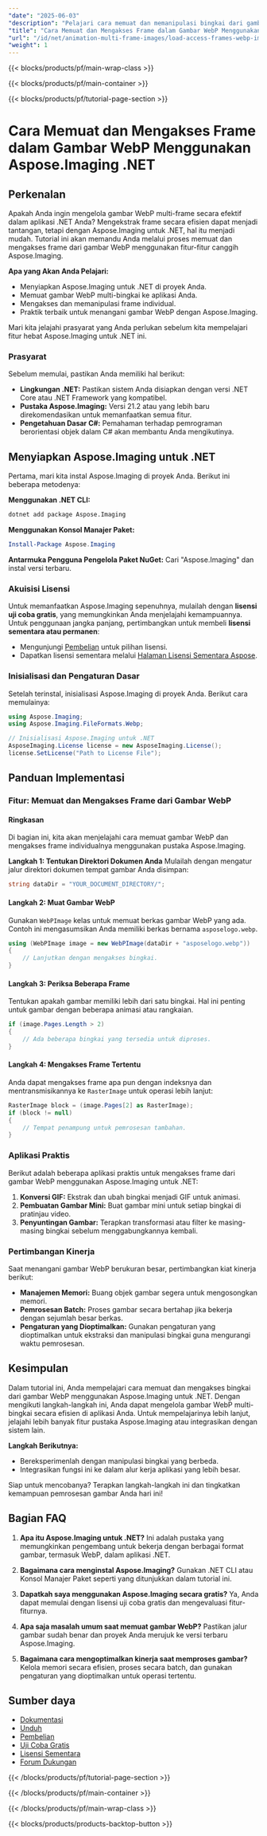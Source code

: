 ```yaml
---
"date": "2025-06-03"
"description": "Pelajari cara memuat dan memanipulasi bingkai dari gambar WebP multi-bingkai secara efisien menggunakan Aspose.Imaging untuk .NET. Panduan ini menyediakan petunjuk langkah demi langkah dan praktik terbaik."
"title": "Cara Memuat dan Mengakses Frame dalam Gambar WebP Menggunakan Aspose.Imaging .NET"
"url": "/id/net/animation-multi-frame-images/load-access-frames-webp-images-aspose-imaging-net/"
"weight": 1
---
```


{{< blocks/products/pf/main-wrap-class >}}

{{< blocks/products/pf/main-container >}}

{{< blocks/products/pf/tutorial-page-section >}}
# Cara Memuat dan Mengakses Frame dalam Gambar WebP Menggunakan Aspose.Imaging .NET

## Perkenalan

Apakah Anda ingin mengelola gambar WebP multi-frame secara efektif dalam aplikasi .NET Anda? Mengekstrak frame secara efisien dapat menjadi tantangan, tetapi dengan Aspose.Imaging untuk .NET, hal itu menjadi mudah. Tutorial ini akan memandu Anda melalui proses memuat dan mengakses frame dari gambar WebP menggunakan fitur-fitur canggih Aspose.Imaging.

**Apa yang Akan Anda Pelajari:**
- Menyiapkan Aspose.Imaging untuk .NET di proyek Anda.
- Memuat gambar WebP multi-bingkai ke aplikasi Anda.
- Mengakses dan memanipulasi frame individual.
- Praktik terbaik untuk menangani gambar WebP dengan Aspose.Imaging.

Mari kita jelajahi prasyarat yang Anda perlukan sebelum kita mempelajari fitur hebat Aspose.Imaging untuk .NET ini.

### Prasyarat

Sebelum memulai, pastikan Anda memiliki hal berikut:
- **Lingkungan .NET:** Pastikan sistem Anda disiapkan dengan versi .NET Core atau .NET Framework yang kompatibel.
- **Pustaka Aspose.Imaging:** Versi 21.2 atau yang lebih baru direkomendasikan untuk memanfaatkan semua fitur.
- **Pengetahuan Dasar C#:** Pemahaman terhadap pemrograman berorientasi objek dalam C# akan membantu Anda mengikutinya.

## Menyiapkan Aspose.Imaging untuk .NET

Pertama, mari kita instal Aspose.Imaging di proyek Anda. Berikut ini beberapa metodenya:

**Menggunakan .NET CLI:**
```bash
dotnet add package Aspose.Imaging
```

**Menggunakan Konsol Manajer Paket:**
```powershell
Install-Package Aspose.Imaging
```

**Antarmuka Pengguna Pengelola Paket NuGet:**
Cari "Aspose.Imaging" dan instal versi terbaru.

### Akuisisi Lisensi

Untuk memanfaatkan Aspose.Imaging sepenuhnya, mulailah dengan **lisensi uji coba gratis**, yang memungkinkan Anda menjelajahi kemampuannya. Untuk penggunaan jangka panjang, pertimbangkan untuk membeli **lisensi sementara atau permanen**:
- Mengunjungi [Pembelian](https://purchase.aspose.com/buy) untuk pilihan lisensi.
- Dapatkan lisensi sementara melalui [Halaman Lisensi Sementara Aspose](https://purchase.aspose.com/temporary-license/).

### Inisialisasi dan Pengaturan Dasar

Setelah terinstal, inisialisasi Aspose.Imaging di proyek Anda. Berikut cara memulainya:

```csharp
using Aspose.Imaging;
using Aspose.Imaging.FileFormats.Webp;

// Inisialisasi Aspose.Imaging untuk .NET
AsposeImaging.License license = new AsposeImaging.License();
license.SetLicense("Path to License File");
```

## Panduan Implementasi

### Fitur: Memuat dan Mengakses Frame dari Gambar WebP

#### Ringkasan

Di bagian ini, kita akan menjelajahi cara memuat gambar WebP dan mengakses frame individualnya menggunakan pustaka Aspose.Imaging.

**Langkah 1: Tentukan Direktori Dokumen Anda**
Mulailah dengan mengatur jalur direktori dokumen tempat gambar Anda disimpan:

```csharp
string dataDir = "YOUR_DOCUMENT_DIRECTORY/";
```

#### Langkah 2: Muat Gambar WebP
Gunakan `WebPImage` kelas untuk memuat berkas gambar WebP yang ada. Contoh ini mengasumsikan Anda memiliki berkas bernama `asposelogo.webp`.

```csharp
using (WebPImage image = new WebPImage(dataDir + "asposelogo.webp"))
{
    // Lanjutkan dengan mengakses bingkai.
}
```

#### Langkah 3: Periksa Beberapa Frame
Tentukan apakah gambar memiliki lebih dari satu bingkai. Hal ini penting untuk gambar dengan beberapa animasi atau rangkaian.

```csharp
if (image.Pages.Length > 2)
{
    // Ada beberapa bingkai yang tersedia untuk diproses.
}
```

#### Langkah 4: Mengakses Frame Tertentu
Anda dapat mengakses frame apa pun dengan indeksnya dan mentransmisikannya ke `RasterImage` untuk operasi lebih lanjut:

```csharp
RasterImage block = (image.Pages[2] as RasterImage);
if (block != null)
{
    // Tempat penampung untuk pemrosesan tambahan.
}
```

### Aplikasi Praktis

Berikut adalah beberapa aplikasi praktis untuk mengakses frame dari gambar WebP menggunakan Aspose.Imaging untuk .NET:
1. **Konversi GIF:** Ekstrak dan ubah bingkai menjadi GIF untuk animasi.
2. **Pembuatan Gambar Mini:** Buat gambar mini untuk setiap bingkai di pratinjau video.
3. **Penyuntingan Gambar:** Terapkan transformasi atau filter ke masing-masing bingkai sebelum menggabungkannya kembali.

### Pertimbangan Kinerja

Saat menangani gambar WebP berukuran besar, pertimbangkan kiat kinerja berikut:
- **Manajemen Memori:** Buang objek gambar segera untuk mengosongkan memori.
- **Pemrosesan Batch:** Proses gambar secara bertahap jika bekerja dengan sejumlah besar berkas.
- **Pengaturan yang Dioptimalkan:** Gunakan pengaturan yang dioptimalkan untuk ekstraksi dan manipulasi bingkai guna mengurangi waktu pemrosesan.

## Kesimpulan

Dalam tutorial ini, Anda mempelajari cara memuat dan mengakses bingkai dari gambar WebP menggunakan Aspose.Imaging untuk .NET. Dengan mengikuti langkah-langkah ini, Anda dapat mengelola gambar WebP multi-bingkai secara efisien di aplikasi Anda. Untuk mempelajarinya lebih lanjut, jelajahi lebih banyak fitur pustaka Aspose.Imaging atau integrasikan dengan sistem lain.

**Langkah Berikutnya:**
- Bereksperimenlah dengan manipulasi bingkai yang berbeda.
- Integrasikan fungsi ini ke dalam alur kerja aplikasi yang lebih besar.

Siap untuk mencobanya? Terapkan langkah-langkah ini dan tingkatkan kemampuan pemrosesan gambar Anda hari ini!

## Bagian FAQ

1. **Apa itu Aspose.Imaging untuk .NET?** 
   Ini adalah pustaka yang memungkinkan pengembang untuk bekerja dengan berbagai format gambar, termasuk WebP, dalam aplikasi .NET.

2. **Bagaimana cara menginstal Aspose.Imaging?**
   Gunakan .NET CLI atau Konsol Manajer Paket seperti yang ditunjukkan dalam tutorial ini.

3. **Dapatkah saya menggunakan Aspose.Imaging secara gratis?**
   Ya, Anda dapat memulai dengan lisensi uji coba gratis dan mengevaluasi fitur-fiturnya.

4. **Apa saja masalah umum saat memuat gambar WebP?**
   Pastikan jalur gambar sudah benar dan proyek Anda merujuk ke versi terbaru Aspose.Imaging.

5. **Bagaimana cara mengoptimalkan kinerja saat memproses gambar?**
   Kelola memori secara efisien, proses secara batch, dan gunakan pengaturan yang dioptimalkan untuk operasi tertentu.

## Sumber daya
- [Dokumentasi](https://reference.aspose.com/imaging/net/)
- [Unduh](https://releases.aspose.com/imaging/net/)
- [Pembelian](https://purchase.aspose.com/buy)
- [Uji Coba Gratis](https://releases.aspose.com/imaging/net/)
- [Lisensi Sementara](https://purchase.aspose.com/temporary-license/)
- [Forum Dukungan](https://forum.aspose.com/c/imaging/10)

{{< /blocks/products/pf/tutorial-page-section >}}

{{< /blocks/products/pf/main-container >}}

{{< /blocks/products/pf/main-wrap-class >}}

{{< blocks/products/products-backtop-button >}}